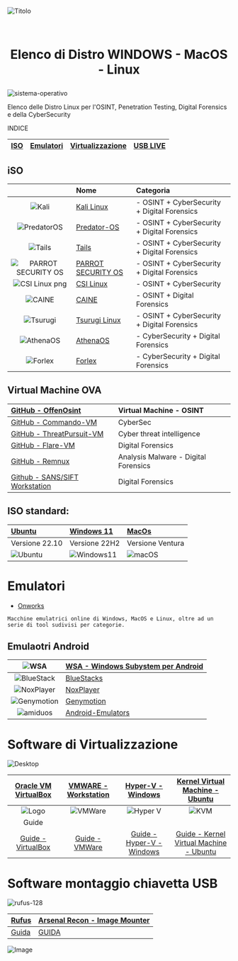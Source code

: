 
![Titolo](https://user-images.githubusercontent.com/98583912/199348596-cfb5765a-47b4-4e3b-b9f7-5ad80927289b.gif)

# <p align="center" size="5"><br><b>Elenco di Distro WINDOWS - MacOS - Linux</b></p>

![sistema-operativo](https://user-images.githubusercontent.com/98583912/191450193-36100a5d-4c2e-4a75-b4b3-5bf1e2e2eac1.jpg)

Elenco delle Distro Linux per l'OSINT, Penetration Testing, Digital Forensics e della CyberSecurity

INDICE

|[ISO](https://github.com/CScorza/DistroForensics/edit/main/README.md#iso)|[Emulatori](https://github.com/CScorza/DistroForensics/edit/main/README.md#emulatori)|[Virtualizzazione](https://github.com/CScorza/DistroForensics/edit/main/README.md#software-di-virtualizzazione)|[USB LIVE](https://github.com/CScorza/DistroForensics/edit/main/README.md#software-montaggio-chiavetta-usb)|
| :---: | :---: | :---: | :---: |

## iSO 
||Nome|Categoria|
| :---: | :--- | :--- |
|![Kali](https://user-images.githubusercontent.com/98583912/200108477-6d161e91-cb9e-4e1e-9090-2a1e0810d5ba.gif)|[Kali Linux](https://bit.ly/hj265_kali)| - OSINT + CyberSecurity + Digital Forensics|
|![PredatorOS](https://user-images.githubusercontent.com/98583912/200109889-a6b0ee85-250f-4064-b18d-89aa36ee4c70.gif)|[Predator-OS](https://predator-os.com)| - OSINT + CyberSecurity + Digital Forensics|
|![Tails](https://user-images.githubusercontent.com/98583912/200109155-101196ac-c93f-4597-a1a7-df77fdb75328.gif)|[Tails](https://bit.ly/hj265_tails)| - OSINT + CyberSecurity + Digital Forensics|
|![PARROT SECURITY OS](https://user-images.githubusercontent.com/98583912/200109210-feb42746-0141-4312-afdb-75783eb8d583.gif)|[PARROT SECURITY OS](https://lnkd.in/d4z-SWut)| - OSINT + CyberSecurity + Digital Forensics|
|![CSI Linux png](https://user-images.githubusercontent.com/98583912/200109366-a0f79a3f-d7c9-420d-9d15-bd788599d394.gif)|[CSI Linux](https://lnkd.in/dw5su-Cj)| - OSINT + CyberSecurity|
|![CAINE](https://user-images.githubusercontent.com/98583912/200109408-7b7a5c59-4c72-46a5-9e34-7e31d94b5e46.gif)|[CAINE](https://bit.ly/hj265_caine)| - OSINT + Digital Forensics |
|![Tsurugi](https://user-images.githubusercontent.com/98583912/200109462-8db925e1-cd4c-4512-9e86-88f9288d0282.gif)|[Tsurugi Linux](https://lnkd.in/dat5feg5)| - OSINT + CyberSecurity + Digital Forensics|
|![AthenaOS](https://user-images.githubusercontent.com/98583912/200109607-762c159e-6eed-4f77-8296-e1f88e0b9c5e.gif)|[AthenaOS](https://lnkd.in/dp_XPTH6)| - CyberSecurity + Digital Forensics|
|![Forlex](https://user-images.githubusercontent.com/98583912/200109947-147dfdd4-ab95-4f45-9dbd-d66a1d9971d4.gif)|[Forlex](https://lnkd.in/dtXW7yv2)| - CyberSecurity + Digital Forensics|

## Virtual Machine OVA
|[GitHub - OffenOsint](https://lnkd.in/dCjvQ8QG)|Virtual Machine - OSINT|
| :--- | :--- |
|[GitHub - Commando-VM](https://lnkd.in/dVvG5Ctp)|CyberSec|
|[GitHub - ThreatPursuit-VM](https://github.com/mandiant/ThreatPursuit-VM)|Cyber threat intelligence|
|[GitHub - Flare-VM](https://github.com/mandiant/flare-vm)|Digital Forensics| 
|[GitHub - Remnux](https://remnux.org/)|Analysis Malware - Digital Forensics|
|[Github - SANS/SIFT Workstation](https://www.sans.org/tools/sift-workstation/)| Digital Forensics|

## ISO standard:
|[Ubuntu](https://lnkd.in/deF4wffK)|[Windows 11](https://lnkd.in/dRbe3-YZ)|[MacOs](https://lnkd.in/djqJXc7R)|
| :--- | :--- | :--- |
|Versione 22.10|Versione 22H2|Versione Ventura|
|![Ubuntu](https://user-images.githubusercontent.com/98583912/200110247-dd094fc5-2eb5-42a3-9bda-d86990695ecf.gif)|![Windows11](https://user-images.githubusercontent.com/98583912/200110260-c2b4e097-393d-4ef5-b14b-faab2624e0fd.gif)|![macOS](https://user-images.githubusercontent.com/98583912/200110270-63560dc7-19d5-4acc-89ac-8889ec426a1d.gif)|

# Emulatori

- [Onworks](https://www.onworks.net/)
```
Macchine emulatrici online di Windows, MacOS e Linux, oltre ad un serie di tool sudivisi per categorie.
```
## Emulaotri Android
|![WSA](https://user-images.githubusercontent.com/98583912/200107968-55c3a046-aa09-4dfe-8067-bb76b9e6a4a3.gif)|[WSA - Windows Subystem per Android](https://learn.microsoft.com/it-it/windows/android/wsa/)|
| :---: | :--- |
|![BlueStack](https://user-images.githubusercontent.com/98583912/200108066-6c99b593-0052-4d88-a5e0-94dd027e96cb.gif)|[BlueStacks](https://www.bluestacks.com/it/index.html)|
|![NoxPlayer](https://user-images.githubusercontent.com/98583912/200108231-03fd0142-0c8e-4508-b40e-f8aaae8bdc28.gif)|[NoxPlayer](https://www.bignox.com/)|
|![Genymotion](https://user-images.githubusercontent.com/98583912/200108127-c6196594-5712-49f0-a8e8-1c26723cd3e8.gif)|[Genymotion](https://www.genymotion.com/)|
|![amiduos](https://user-images.githubusercontent.com/98583912/200108184-bb6be3d8-40c7-4463-b2f5-9ec07d209ac2.gif)|[Android-Emulators](https://android-emulators.com/amiduos)|


# Software di Virtualizzazione 
![Desktop](https://user-images.githubusercontent.com/98583912/200107060-5b8fe295-4e99-47df-9b4d-e8910afd15cf.gif)

|[Oracle VM VirtualBox](https://www.virtualbox.org/)|[VMWARE - Workstation](https://www.vmware.com/it/products/workstation-pro.html)|[Hyper-V - Windows](https://learn.microsoft.com/it-it/virtualization/hyper-v-on-windows/quick-start/enable-hyper-v)|[Kernel Virtual Machine - Ubuntu](https://www.linux-kvm.org/page/Main_Page)|
| :---: | :---: | :---: | :---: |
|![Logo](https://user-images.githubusercontent.com/98583912/200106772-d95c27c3-80e2-4f9d-b1b6-d286dc062ae6.gif)|![VMWare](https://user-images.githubusercontent.com/98583912/200106780-b256e684-4c15-4ecb-84e0-485f401522ef.gif)|![Hyper V](https://user-images.githubusercontent.com/98583912/200106918-b77994a9-44ec-4188-afee-142f89d8b473.gif)|![KVM](https://user-images.githubusercontent.com/98583912/200106922-a4618181-f88c-4025-9baa-3298273585fa.gif)|
|Guide||||
|[Guide - VirtualBox](https://www.aranzulla.it/come-usare-virtualbox-1054804.html)|[Guide - VMWare](https://www.aranzulla.it/come-virtualizzare-con-vmware-29315.html)|[Guide - Hyper-V - Windows](https://learn.microsoft.com/it-it/virtualization/hyper-v-on-windows/quick-start/create-virtual-machine)|[Guide - Kernel Virtual Machine - Ubuntu](https://ubuntu.com/blog/kvm-hyphervisor)|


# Software montaggio chiavetta USB
![rufus-128](https://user-images.githubusercontent.com/98583912/191453153-342a2017-bb4e-4893-a078-5ea43d9d716b.png)

|[Rufus](https://rufus.ie/it/)|[Arsenal Recon - Image Mounter](https://arsenalrecon.com/products/arsenal-image-mounter)|
| :--- | :--- | 
|[Guida](https://www.ilsoftware.it/articoli.asp?tag=Rufus-guida-all-uso-del-programma-per-creare-supporti-avviabili_15137)|[GUIDA](https://arsenalrecon.com/arsenal-image-mounter-aim-walkthrough)|

![Image](https://user-images.githubusercontent.com/98583912/200110454-3a9d98db-1603-435e-a29d-74f1f2229759.gif)

